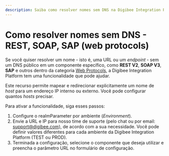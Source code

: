 ```yaml
---
description: Saiba como resolver nomes sem DNS na Digibee Integration Platform.
---
```


# Como resolver nomes sem DNS - REST, SOAP, SAP (web protocols)

Se você quiser resolver um nome - isto é, uma URL ou um _endpoint_ - sem um DNS público em um componente específico, como **REST V2**, **SOAP V3**, **SAP** e outros dentro da categoria [Web Protocols](https://docs.digibee.com/documentation/components/web-protocols), a Digibee Integration Platform tem uma funcionalidade que pode ajudar.

Este recurso permite mapear e redirecionar explicitamente um nome de _host_ para um endereço IP interno ou externo. Você pode configurar quantos _hosts_ precisar.

Para ativar a funcionalidade, siga esses passos:

1. Configure o realmParameter por ambiente (_Environment_).&#x20;
2. Envie a URL e IP para nosso time de suporte (pelo chat ou por email: support@digibee.com), de acordo com a sua necessidade. Você pode definir valores diferentes para cada ambiente da Digibee Integration Platform (TEST ou PROD).&#x20;
3. Terminada a configuração, selecione o componente que deseja utilizar e preencha o parâmetro URL no formulário de configuração.
